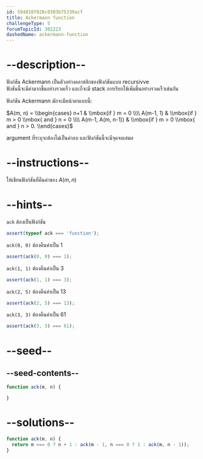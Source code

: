 ```yaml
---
id: 594810f028c0303b75339acf
title: Ackermann function
challengeType: 5
forumTopicId: 302223
dashedName: ackermann-function
---
```


# --description--

ฟังก์ชัน Ackermann เป็นตัวอย่างคลาสสิกของฟังก์ชันแบบ recursivve  
ฟังชันนี้จะมีค่ามากขึ้นอย่างรวดเร็ว และก็จะมี stack การเรียกใช้เพิ่มขึ้นอย่างรวดเร็วเช่นกัน

ฟังก์ชัน Ackermann มักจะมีหน้าตาแบบนี้:

$A(m, n) = \\begin{cases} n+1 & \\mbox{if } m = 0 \\\\ A(m-1, 1) & \\mbox{if } m > 0 \\mbox{ and } n = 0 \\\\ A(m-1, A(m, n-1)) & \\mbox{if } m > 0 \\mbox{ and } n > 0. \\end{cases}$

argument ที่ระบุจะต้องไม่เป็นค่าลบ และฟังก์ชันนี้จะมีจุดจบเสมอ

# --instructions--

ให้เขียนฟังก์ชันที่คืนค่าของ $A(m, n)$

# --hints--

`ack` ต้องเป็นฟังก์ชัน

```js
assert(typeof ack === 'function');
```

`ack(0, 0)` ต้องคืนค่าเป็น 1

```js
assert(ack(0, 0) === 1);
```

`ack(1, 1)` ต้องคืนค่าเป็น 3

```js
assert(ack(1, 1) === 3);
```

`ack(2, 5)` ต้องคืนค่าเป็น 13

```js
assert(ack(2, 5) === 13);
```

`ack(3, 3)` ต้องคืนค่าเป็น 61

```js
assert(ack(3, 3) === 61);
```

# --seed--

## --seed-contents--

```js
function ack(m, n) {

}
```

# --solutions--

```js
function ack(m, n) {
  return m === 0 ? n + 1 : ack(m - 1, n === 0 ? 1 : ack(m, n - 1));
}
```
